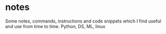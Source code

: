 # notes
Some notes, commands, instructions and code snippets which I find useful and use from time to time. Python, DS, ML, linux 
